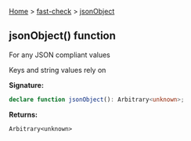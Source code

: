 [Home](/) &gt; [fast-check](../fast-check.md) &gt; [jsonObject](jsonObject.md)

## jsonObject() function

For any JSON compliant values

Keys and string values rely on 

<b>Signature:</b>

```typescript
declare function jsonObject(): Arbitrary<unknown>;
```
<b>Returns:</b>

`Arbitrary<unknown>`

